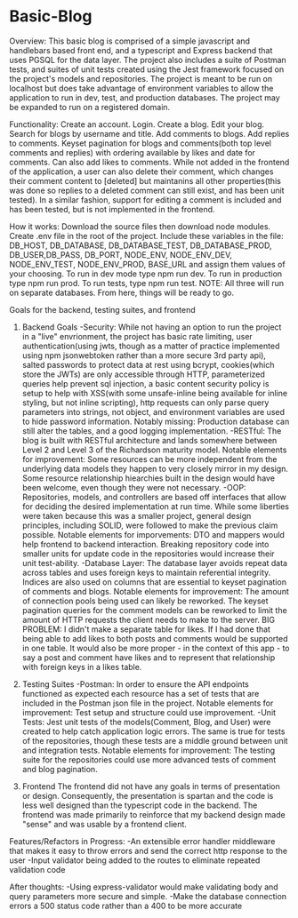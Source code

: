 # Basic-Blog
Overview:
This basic blog is comprised of a simple javascript and handlebars based front end, and a typescript and Express backend that uses PGSQL for the data layer. The project 
also includes a suite of Postman tests, and suites of unit tests created using the Jest framework focused on the project's models and repositories. The project is meant to 
be run on localhost but does take advantage of environment variables to allow the application to run in dev, test, and production databases. The project may be expanded
to run on a registered domain.

Functionality:
Create an account. Login. Create a blog. Edit your blog. Search for blogs by username and title. Add comments to blogs. Add replies to comments. Keyset pagination for 
blogs and comments(both top level comments and replies) with ordering available by likes and date for comments. Can also add likes to comments. While not added in the 
frontend of the application, a user can also delete their comment, which changes their comment content to [deleted] but maintanins all other properties(this was done
so replies to a deleted comment can still exist, and has been unit tested). In a similar fashion, support for editing a comment is included and has been tested, but is not
implemented in the frontend. 

How it works:
Download the source files then download node modules. Create .env file in the root of the project. Include these variables in the file: DB_HOST, DB_DATABASE, DB_DATABASE_TEST, 
DB_DATABASE_PROD, DB_USER,DB_PASS, DB_PORT, NODE_ENV, NODE_ENV_DEV, NODE_ENV_TEST, NODE_ENV_PROD, BASE_URL and assign them values of your choosing. To run in dev mode type
npm run dev. To run in production type npm run prod. To run tests, type npm run test. NOTE: All three will run on separate databases. From here, things will be ready to go.


Goals for the backend, testing suites, and frontend
1. Backend Goals
  -Security: While not having an option to run the project in a "live" envrionment, the project has basic rate limiting, user authentication(using jwts, though
             as a matter of practice implemented using npm jsonwebtoken rather than a more secure 3rd party api), salted passwords to protect data at rest using bcrypt, 
             cookies(which store the JWTs) are only accessible through HTTP, parameterized queries help prevent sql injection, a basic content security policy is setup to help                with XSS(with some unsafe-inline being available for inline styling, but not inline scripting), http requests can only parse query parameters into strings,
             not object, and environment variables are used to hide password information. 
             Notably missing: Production database can still alter the tables, and a good logging implementation. 
   -RESTful: The blog is built with RESTful architecture and lands somewhere between Level 2 and Level 3 of the Richardson maturity model.
             Notable elements for improvement: Some resources can be more independent from the underlying data models they happen to very closely mirror in my design. 
                                               Some resource relationship hiearchies built in the design would have been welcome, even though they were not necessary.
  -OOP: Repositories, models, and controllers are based off interfaces that allow for deciding the desired implementation at run time. While some liberties were 
                  taken because this was a smaller project, general design principles, including SOLID, were followed to make the previous claim possible.
              Notable elements for imporvements: DTO and mappers would help frontend to backend interaction. Breaking repository code into smaller units for update
                                                 code in the repositories would increase their unit test-ability. 
  -Database Layer: The database layer avoids repeat data across tables and uses foreign keys to maintain referential integrity. Indices are also used on columns
                   that are essential to keyset pagination of comments and blogs.
                   Notable elements for improvement: The amount of connection pools being used can likely be reworked. The keyset pagination queries for the comment models can 
                   be reworked to limit the amount of HTTP requests the client needs to make to the server.
                   BIG PROBLEM: I didn't make a separate table for likes. If I had done that being able to add likes to both posts and comments would be supported in one table. It would also be more proper - in the context of this app - to say a post and comment have likes and to represent that relationship with foreign keys in a likes table.

2. Testing Suites
   -Postman: In order to ensure the API endpoints functioned as expected each resource has a set of tests that are included in the Postman json file in the project.
             Notable elements for improvement: Test setup and structure could use improvement.
   -Unit Tests: Jest unit tests of the models(Comment, Blog, and User) were created to help catch application logic errors. The same is true for tests of the
                repositories, though these tests are a middle ground between unit and integration tests. 
                Notable elements for improvement: The testing suite for the repositories could use more advanced tests of comment and blog pagination.
   

3. Frontend
   The frontend did not have any goals in terms of presentation or design. Consequently, the presentation is spartan and the code is less well designed than the typescript 
   code in the backend. The frontend was made primarily to reinforce that my backend design made "sense" and was usable by a frontend client. 
   
   
Features/Refactors in Progress:
   -An extensible error handler middleware that makes it easy to throw errors and send the correct http response to the user
   -Input validator being added to the routes to eliminate repeated validation code

After thoughts:
   -Using express-validator would make validating body and query parameters more secure and simple.
   -Make the database connection errors a 500 status code rather than a 400 to be more accurate

